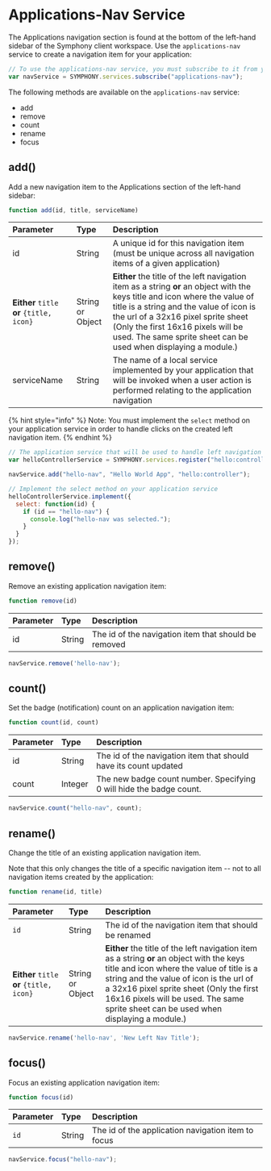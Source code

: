# Applications-Nav Service

The Applications navigation section is found at the bottom of the left-hand sidebar of the Symphony client workspace. Use the `applications-nav` service to create a navigation item for your application:

```javascript
// To use the applications-nav service, you must subscribe to it from your application
var navService = SYMPHONY.services.subscribe("applications-nav");
```

The following methods are available on the `applications-nav` service:

* add
* remove
* count
* rename
* focus

## add\(\)

Add a new navigation item to the Applications section of the left-hand sidebar:

```javascript
function add(id, title, serviceName)
```

| Parameter | Type | Description |
| :--- | :--- | :--- |
| id | String | A unique id for this navigation item \(must be unique across all navigation items of a given application\) |
| **Either** `title` **or** `{title, icon}` | String or Object | **Either** the title of the left navigation item as a string **or** an object with the keys title and icon where the value of title is a string and the value of icon is the url of a 32x16 pixel sprite sheet \(Only the first 16x16 pixels will be used. The same sprite sheet can be used when displaying a module.\) |
| serviceName | String | The name of a local service implemented by your application that will be invoked when a user action is performed relating to the application navigation |

{% hint style="info" %}
Note: You must implement the `select` method on your application service in order to handle clicks on the created left navigation item.
{% endhint %}

```javascript
// The application service that will be used to handle left navigation item clicks
var helloControllerService = SYMPHONY.services.register("hello:controller");

navService.add("hello-nav", "Hello World App", "hello:controller");

// Implement the select method on your application service
helloControllerService.implement({
  select: function(id) {
    if (id == "hello-nav") {
      console.log("hello-nav was selected.");
    }
  }
});
```

## remove\(\)

Remove an existing application navigation item:

```javascript
function remove(id)
```

| Parameter | Type | Description |
| :--- | :--- | :--- |
| id | String | The id of the navigation item that should be removed |

```javascript
navService.remove('hello-nav');
```

## count\(\)

Set the badge \(notification\) count on an application navigation item:

```javascript
function count(id, count)
```

| Parameter | Type | Description |
| :--- | :--- | :--- |
| id | String | The id of the navigation item that should have its count updated |
| count | Integer | The new badge count number. Specifying 0 will hide the badge count. |

```javascript
navService.count("hello-nav", count);
```

## rename\(\)

Change the title of an existing application navigation item.

Note that this only changes the title of a specific navigation item -- not to all navigation items created by the application:

```javascript
function rename(id, title)
```

| Parameter | Type | Description |
| :--- | :--- | :--- |
| `id` | String | The id of the navigation item that should be renamed |
| **Either** `title` **or** `{title, icon}` | String or Object | **Either** the title of the left navigation item as a string **or** an object with the keys title and icon where the value of title is a string and the value of icon is the url of a 32x16 pixel sprite sheet \(Only the first 16x16 pixels will be used. The same sprite sheet can be used when displaying a module.\) |

```javascript
navService.rename('hello-nav', 'New Left Nav Title');
```

## focus\(\)

Focus an existing application navigation item:

```javascript
function focus(id)
```

| Parameter | Type | Description |
| :--- | :--- | :--- |
| `id` | String | The id of the application navigation item to focus |

```javascript
navService.focus("hello-nav");
```

